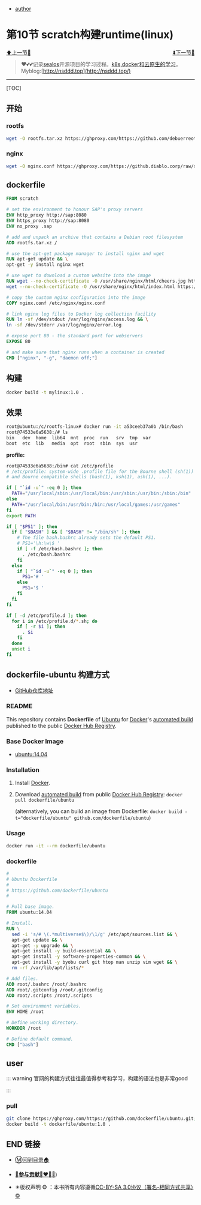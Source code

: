 + [author](http://nsddd.top)

# 第10节 scratch构建runtime(linux)

<div><a href = '9.md' style='float:left'>⬆️上一节🔗  </a><a href = '11.md' style='float: right'>  ⬇️下一节🔗</a></div>
<br>

> ❤️💕💕记录[sealos](https://github.com/3293172751/sealos)开源项目的学习过程。[k8s,docker和云原生的学习](https://github.com/3293172751/sealos)。Myblog:[http://nsddd.top](http://nsddd.top/)

---
[TOC]

## 开始

### rootfs

```bash
wget -O rootfs.tar.xz https://ghproxy.com/https://github.com/debuerreotype/docker-debian-artifacts/raw/b024a792c752a5c6ccc422152ab0fd7197ae8860/jessie/rootfs.tar.xz
```



### nginx

```bash
wget -O nginx.conf https://ghproxy.com/https://github.diablo.corp/raw/slvi/docker-k8s-training/master/docker/res/nginx.conf
```



## dockerfile

```dockerfile
FROM scratch

# set the environment to honour SAP's proxy servers
ENV http_proxy http://sap:8080
ENV https_proxy http://sap:8080
ENV no_proxy .sap

# add and unpack an archive that contains a Debian root filesystem
ADD rootfs.tar.xz /

# use the apt-get package manager to install nginx and wget
RUN apt-get update && \
apt-get -y install nginx wget

# use wget to download a custom website into the image
RUN wget --no-check-certificate -O /usr/share/nginx/html/cheers.jpg https://ghproxy.com/https://github.diablo.corp/raw/slvi/docker-k8s-training/master/docker/res/cheers.jpg && \
wget --no-check-certificate -O /usr/share/nginx/html/index.html https://ghproxy.com/https://github.diablo.corp/raw/slvi/docker-k8s-training/master/docker/res/cheers.html

# copy the custom nginx configuration into the image
COPY nginx.conf /etc/nginx/nginx.conf

# link nginx log files to Docker log collection facility
RUN ln -sf /dev/stdout /var/log/nginx/access.log && \
ln -sf /dev/stderr /var/log/nginx/error.log

# expose port 80 - the standard port for webservers
EXPOSE 80

# and make sure that nginx runs when a container is created
CMD ["nginx", "-g", "daemon off;"]
```





## 构建

```bash
docker build -t mylinux:1.0 .
```



## 效果

```bash
root@ubuntu:/c/rootfs-linux# docker run -it a53ceeb37a0b /bin/bash
root@74533e6a5638:/# ls
bin   dev  home  lib64	mnt  proc  run	 srv  tmp  var
boot  etc  lib	 media	opt  root  sbin  sys  usr
```



**profile:**

```bash
root@74533e6a5638:/bin# cat /etc/profile
# /etc/profile: system-wide .profile file for the Bourne shell (sh(1))
# and Bourne compatible shells (bash(1), ksh(1), ash(1), ...).

if [ "`id -u`" -eq 0 ]; then
  PATH="/usr/local/sbin:/usr/local/bin:/usr/sbin:/usr/bin:/sbin:/bin"
else
  PATH="/usr/local/bin:/usr/bin:/bin:/usr/local/games:/usr/games"
fi
export PATH

if [ "$PS1" ]; then
  if [ "$BASH" ] && [ "$BASH" != "/bin/sh" ]; then
    # The file bash.bashrc already sets the default PS1.
    # PS1='\h:\w\$ '
    if [ -f /etc/bash.bashrc ]; then
      . /etc/bash.bashrc
    fi
  else
    if [ "`id -u`" -eq 0 ]; then
      PS1='# '
    else
      PS1='$ '
    fi
  fi
fi

if [ -d /etc/profile.d ]; then
  for i in /etc/profile.d/*.sh; do
    if [ -r $i ]; then
      . $i
    fi
  done
  unset i
fi
```



## dockerfile-ubuntu 构建方式

+ [GitHub仓库地址](https://github.com/dockerfile/ubuntu)



### README

This repository contains **Dockerfile** of [Ubuntu](http://www.ubuntu.com/) for [Docker](https://www.docker.com/)'s [automated build](https://registry.hub.docker.com/u/dockerfile/ubuntu/) published to the public [Docker Hub Registry](https://registry.hub.docker.com/).

### Base Docker Image

+ [ubuntu:14.04](https://registry.hub.docker.com/u/library/ubuntu/)

### Installation

1. Install [Docker](https://www.docker.com/).

2. Download [automated build](https://registry.hub.docker.com/u/dockerfile/ubuntu/) from public [Docker Hub Registry](https://registry.hub.docker.com/): `docker pull dockerfile/ubuntu`

   (alternatively, you can build an image from Dockerfile: `docker build -t="dockerfile/ubuntu" github.com/dockerfile/ubuntu`)

### Usage

```bash
docker run -it --rm dockerfile/ubuntu 
```



### dockerfile

```dockerfile
#
# Ubuntu Dockerfile
#
# https://github.com/dockerfile/ubuntu
#

# Pull base image.
FROM ubuntu:14.04

# Install.
RUN \
  sed -i 's/# \(.*multiverse$\)/\1/g' /etc/apt/sources.list && \
  apt-get update && \
  apt-get -y upgrade && \
  apt-get install -y build-essential && \
  apt-get install -y software-properties-common && \
  apt-get install -y byobu curl git htop man unzip vim wget && \
  rm -rf /var/lib/apt/lists/*

# Add files.
ADD root/.bashrc /root/.bashrc
ADD root/.gitconfig /root/.gitconfig
ADD root/.scripts /root/.scripts

# Set environment variables.
ENV HOME /root

# Define working directory.
WORKDIR /root

# Define default command.
CMD ["bash"]
```



## user

::: warning 
官网的构建方式往往最值得参考和学习，构建的语法也是非常good

:::



### pull

```bash
git clone https://ghproxy.com/https://github.com/dockerfile/ubuntu.git; cd ubuntu
docker build -t dockerfile/ubuntu:1.0 .
```





## END 链接

+ [Ⓜ️回到目录🏠](../README.md)

+ [**🫵参与贡献💞❤️‍🔥💖**](https://nsddd.top/archives/contributors))

+ ✴️版权声明 &copy; ：本书所有内容遵循[CC-BY-SA 3.0协议（署名-相同方式共享）&copy;](http://zh.wikipedia.org/wiki/Wikipedia:CC-by-sa-3.0协议文本) 


